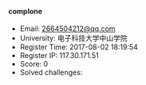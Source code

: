 #### complone  

* Email: 2664504212@qq.com  
* University: 电子科技大学中山学院  
* Register Time: 2017-08-02 18:19:54  
* Register IP: 117.30.171.51  
* Score: 0  
* Solved challenges: 
